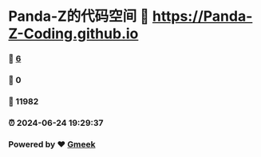 # Panda-Z的代码空间 :link: https://Panda-Z-Coding.github.io 
### :page_facing_up: [6](https://Panda-Z-Coding.github.io/tag.html) 
### :speech_balloon: 0 
### :hibiscus: 11982 
### :alarm_clock: 2024-06-24 19:29:37 
### Powered by :heart: [Gmeek](https://github.com/Meekdai/Gmeek)

